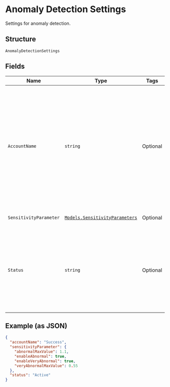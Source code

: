 
# Anomaly Detection Settings

Settings for anomaly detection.

## Structure

`AnomalyDetectionSettings`

## Fields

| Name | Type | Tags | Description |
|  --- | --- | --- | --- |
| `AccountName` | `string` | Optional | Indicates if the account name used has anomaly detection.<br />Success - The account has anomaly detection.<br />Failure - The account does not have anomaly detection. |
| `SensitivityParameter` | [`Models.SensitivityParameters`](../../doc/models/sensitivity-parameters.md) | Optional | Details for sensitivity parameters. |
| `Status` | `string` | Optional | Indicates if anomaly detection is active on the account<br />Active - Anomaly detection is active<br />Disabled- Anomaly detection is not active. |

## Example (as JSON)

```json
{
  "accountName": "Success",
  "sensitivityParameter": {
    "abnormalMaxValue": 1.1,
    "enableAbnormal": true,
    "enableVeryAbnormal": true,
    "veryAbnormalMaxValue": 0.55
  },
  "status": "Active"
}
```

